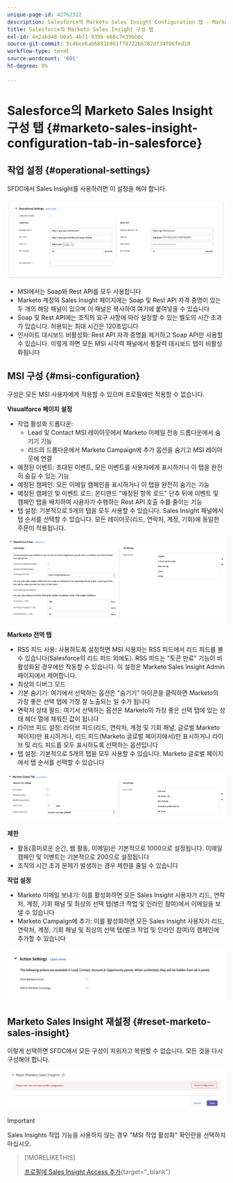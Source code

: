 ```yaml
---
unique-page-id: 42762322
description: Salesforce의 Marketo Sales Insight Configuration 탭 - Marketo 문서 - 제품 설명서
title: Salesforce의 Marketo Sales Insight 구성 탭
exl-id: 4e2abd48-b0a5-4b71-939b-e66c7e39bb6c
source-git-commit: 5c4bce6ab6801b861f70722b6782df34f96fed10
workflow-type: tm+mt
source-wordcount: '601'
ht-degree: 0%

---
```


# Salesforce의 Marketo Sales Insight 구성 탭 {#marketo-sales-insight-configuration-tab-in-salesforce}

## 작업 설정 {#operational-settings}

SFDC에서 Sales Insight를 사용하려면 이 설정을 해야 합니다.

![](assets/marketo-sales-insight-configuration-tab-in-salesforce-1.png)

* MSI에서는 Soap와 Rest API를 모두 사용합니다
* Marketo 계정의 Sales Insight 페이지에는 Soap 및 Rest API 자격 증명이 있는 두 개의 해당 패널이 있으며 이 패널은 복사하여 여기에 붙여넣을 수 있습니다
* Soap 및 Rest API에는 조직의 요구 사항에 따라 설정할 수 있는 별도의 시간 초과가 있습니다. 허용되는 최대 시간은 120초입니다
* 인사이트 대시보드 비활성화: Rest API 자격 증명을 제거하고 Soap API만 사용할 수 있습니다. 이렇게 하면 모든 MSI 시각력 패널에서 통찰력 대시보드 탭이 비활성화됩니다

## MSI 구성 {#msi-configuration}

구성은 모든 MSI 사용자에게 적용할 수 있으며 프로필에만 적용할 수 없습니다.

**Visualforce 페이지 설정**

* 작업 활성화 드롭다운:
   * Lead 및 Contact MSI 레이아웃에서 Marketo 이메일 전송 드롭다운에서 숨기기 기능
   * 리드의 드롭다운에서 Marketo Campaign에 추가 옵션을 숨기고 MSI 레이아웃에 연결
* 예정된 이벤트: 초대된 이벤트, 모든 이벤트를 사용자에게 표시하거나 이 탭을 완전히 숨길 수 있는 기능
* 예정된 캠페인: 모든 이메일 캠페인을 표시하거나 이 탭을 완전히 숨기는 기능
* 예정된 캠페인 및 이벤트 로드: 온디맨드 &quot;예정된 항목 로드&quot; 단추 뒤에 이벤트 및 캠페인 탭을 배치하여 사용자가 수행하는 Rest API 호출 수를 줄이는 기능
* 탭 설정: 기본적으로 5개의 탭을 모두 사용할 수 있습니다. Sales Insight 패널에서 탭 순서를 선택할 수 있습니다. 모든 레이아웃(리드, 연락처, 계정, 기회)에 동일한 주문이 적용됩니다.

![](assets/marketo-sales-insight-configuration-tab-in-salesforce-2.png)

**Marketo 전역 탭**

* RSS 피드 사용: 사용하도록 설정하면 MSI 사용자는 RSS 피드에서 리드 피드를 볼 수 있습니다(Salesforce의 리드 피드 외에도). RSS 피드는 &quot;토큰 만료&quot; 기능이 비활성화된 경우에만 작동할 수 있습니다. 이 설정은 Marketo Sales Insight Admin 페이지에서 제어합니다.
* 최상의 디버그 모드
* 기본 숨기기: 여기에서 선택하는 옵션은 &quot;숨기기&quot; 아이콘을 클릭하면 Marketo의 가장 좋은 선택 탭에 가장 잘 노출되는 일 수가 됩니다
* 연락처 상태 필드: 여기서 선택하는 옵션은 Marketo의 가장 좋은 선택 탭에 있는 상태 헤더 열에 채워진 값이 됩니다
* 라이브 피드 설정: 라이브 피드(리드, 연락처, 계정 및 기회 패널, 글로벌 Marketo 페이지)만 표시하거나, 리드 피드(Marketo 글로벌 페이지에서)만 표시하거나 라이브 및 리드 피드를 모두 표시하도록 선택하는 옵션입니다
* 탭 설정: 기본적으로 5개의 탭을 모두 사용할 수 있습니다. Marketo 글로벌 페이지에서 탭 순서를 선택할 수 있습니다

![](assets/marketo-sales-insight-configuration-tab-in-salesforce-3.png)

**제한**

* 활동(흥미로운 순간, 웹 활동, 이메일)은 기본적으로 1000으로 설정됩니다. 이메일 캠페인 및 이벤트는 기본적으로 200으로 설정됩니다
* 조직의 시간 초과 문제가 발생하는 경우 제한을 줄일 수 있습니다

**작업 설정**

* Marketo 이메일 보내기: 이를 활성화하면 모든 Sales Insight 사용자가 리드, 연락처, 계정, 기회 패널 및 최상의 선택 탭(벌크 작업 및 인라인 참여)에서 이메일을 보낼 수 있습니다
* Marketo Campaign에 추가: 이를 활성화하면 모든 Sales Insight 사용자가 리드, 연락처, 계정, 기회 패널 및 최상의 선택 탭(벌크 작업 및 인라인 참여)의 캠페인에 추가할 수 있습니다

![](assets/marketo-sales-insight-configuration-tab-in-salesforce-4.png)

## Marketo Sales Insight 재설정 {#reset-marketo-sales-insight}

이렇게 선택하면 SFDC에서 모든 구성이 지워지고 복원할 수 없습니다. 모든 것을 다시 구성해야 합니다.

![](assets/marketo-sales-insight-configuration-tab-in-salesforce-5.png)

>[!IMPORTANT]
>
>Sales Insights 작업 기능을 사용하지 않는 경우 &quot;MSI 작업 활성화&quot; 확인란을 선택하지 마십시오.

>[!MORELIKETHIS]
>
>[프로필에 Sales Insight Access 추가](/help/marketo/product-docs/marketo-sales-insight/msi-for-salesforce/configuration/add-sales-insight-access-to-profiles.md){target=&quot;_blank&quot;}
